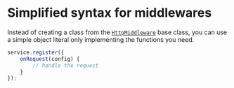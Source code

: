 # Simplified syntax for middlewares

Instead of creating a class from the [`HttpMiddleware`](api/HttpMiddleware.md) base class, you can use a simple object literal only implementing the functions you need.

```javascript
service.register({
    onRequest(config) {
        // handle the request
    }
});
```
